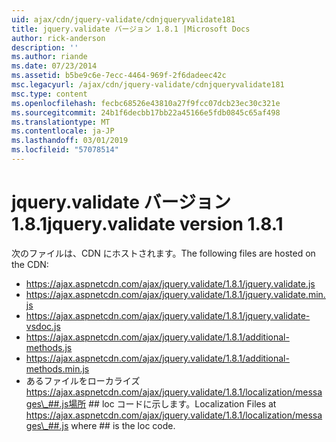 ```yaml
---
uid: ajax/cdn/jquery-validate/cdnjqueryvalidate181
title: jquery.validate バージョン 1.8.1 |Microsoft Docs
author: rick-anderson
description: ''
ms.author: riande
ms.date: 07/23/2014
ms.assetid: b5be9c6e-7ecc-4464-969f-2f6dadeec42c
msc.legacyurl: /ajax/cdn/jquery-validate/cdnjqueryvalidate181
msc.type: content
ms.openlocfilehash: fecbc68526e43810a27f9fcc07dcb23ec30c321e
ms.sourcegitcommit: 24b1f6decbb17bb22a45166e5fdb0845c65af498
ms.translationtype: MT
ms.contentlocale: ja-JP
ms.lasthandoff: 03/01/2019
ms.locfileid: "57078514"
---
```

<a name="jqueryvalidate-version-181"></a><span data-ttu-id="d7493-102">jquery.validate バージョン 1.8.1</span><span class="sxs-lookup"><span data-stu-id="d7493-102">jquery.validate version 1.8.1</span></span>
====================
<span data-ttu-id="d7493-103">次のファイルは、CDN にホストされます。</span><span class="sxs-lookup"><span data-stu-id="d7493-103">The following files are hosted on the CDN:</span></span>

- https://ajax.aspnetcdn.com/ajax/jquery.validate/1.8.1/jquery.validate.js
- https://ajax.aspnetcdn.com/ajax/jquery.validate/1.8.1/jquery.validate.min.js
- https://ajax.aspnetcdn.com/ajax/jquery.validate/1.8.1/jquery.validate-vsdoc.js
- https://ajax.aspnetcdn.com/ajax/jquery.validate/1.8.1/additional-methods.js
- https://ajax.aspnetcdn.com/ajax/jquery.validate/1.8.1/additional-methods.min.js
- <span data-ttu-id="d7493-104">あるファイルをローカライズ https://ajax.aspnetcdn.com/ajax/jquery.validate/1.8.1/localization/messages\_##.js場所 ## loc コードに示します。</span><span class="sxs-lookup"><span data-stu-id="d7493-104">Localization Files at https://ajax.aspnetcdn.com/ajax/jquery.validate/1.8.1/localization/messages\_##.js where ## is the loc code.</span></span>
